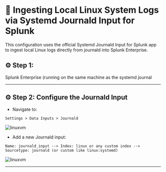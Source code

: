 # 🧾 Ingesting Local Linux System Logs via Systemd Journald Input for Splunk

This configuration uses the official Systemd Journald Input for Splunk app to ingest local Linux logs directly from journald into Splunk Enterprise.


## ⚙️ Step 1:

Splunk Enterprise (running on the same machine as the systemd journal

---

## ⚙️ Step 2: Configure the Journald Input

- Navigate to:

```
Settings > Data Inputs > Journald
```

![linuxvm](../Screenshots/kalvm2.png)

- Add a new Journald input:

```
Name: journald_input --> Index: linux or any custom index --> Sourcetype: journald (or custom like linux:systemd)
```

![linuxvm](../Screenshots/kalvm.png)

---
